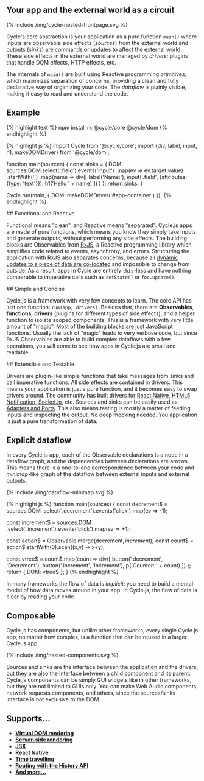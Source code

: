 <h2 class="first-feature" id="your-app-and-the-external-world-as-a-circuit">Your app and the external world as a circuit</h2>

<p>
  {% include /img/cycle-nested-frontpage.svg %}
</p>

Cycle's core abstraction is your application as a pure function `main()` where inputs are observable side effects (*sources*) from the external world and outputs (*sinks*) are commands or updates to affect the external world. These side effects in the external world are managed by *drivers*: plugins that handle DOM effects, HTTP effects, etc.

The internals of `main()` are built using Reactive programming primitives, which maximizes separation of concerns, providing a clean and fully declarative way of organizing your code. The *dataflow* is plainly visible, making it easy to read and understand the code.

## Example

{% highlight text %}
npm install rx @cycle/core @cycle/dom
{% endhighlight %}

{% highlight js %}
import Cycle from '@cycle/core';
import {div, label, input, h1, makeDOMDriver} from '@cycle/dom';

function main(sources) {
  const sinks = {
    DOM: sources.DOM.select('.field').events('input')
      .map(ev => ev.target.value)
      .startWith('')
      .map(name =>
        div([
          label('Name:'),
          input('.field', {attributes: {type: 'text'}}),
          h1('Hello ' + name)
        ])
      )
  };
  return sinks;
}

Cycle.run(main, { DOM: makeDOMDriver('#app-container') });
{% endhighlight %}

<div class="homepage-features" markdown="1">
## Functional and Reactive

Functional means "clean", and Reactive means "separated". Cycle.js apps are made of pure functions, which means you know they simply take inputs and generate outputs, without performing any side effects. The building blocks are Observables from [RxJS](https://github.com/Reactive-Extensions/RxJS), a Reactive programming library which simplifies code related to events, asynchrony, and errors. Structuring the application with RxJS also separates concerns, because all [dynamic updates to a piece of data are co-located](/observables.html#reactive-programming) and impossible to change from outside. As a result, apps in Cycle are entirely `this`-less and have nothing comparable to imperative calls such as `setState()` or `foo.update()`.
</div>

<div class="homepage-features" markdown="1">
## Simple and Concise

Cycle.js is a framework with very few concepts to learn. The core API has just one function: `run(app, drivers)`. Besides that, there are **Observables**, **functions**, **drivers** (plugins for different types of side effects), and a helper function to isolate scoped components. This is a framework with very little amount of "magic". Most of the building blocks are just JavaScript functions. Usually the lack of "magic" leads to very verbose code, but since RxJS Observables are able to build complex dataflows with a few operations, you will come to see how apps in Cycle.js are small and readable.
</div>

<div class="homepage-features" markdown="1">
## Extensible and Testable

Drivers are plugin-like simple functions that take messages from sinks and call imperative functions. All side effects are contained in drivers. This means your application is just a pure function, and it becomes easy to swap drivers around. The community has built drivers for [React Native](https://github.com/cyclejs/cycle-react-native), [HTML5 Notification](https://github.com/cyclejs/cycle-notification-driver), [Socket.io](https://github.com/cgeorg/cycle-socket.io), etc. Sources and sinks can be easily used as [Adapters and Ports](https://iancooper.github.io/Paramore/ControlBus.html). This also means testing is mostly a matter of feeding inputs and inspecting the output. No deep mocking needed. You application is just a pure transformation of data.
</div>

## Explicit dataflow

In every Cycle.js app, each of the Observable declarations is a node in a dataflow graph, and the dependencies between declarations are arrows. This means there is a one-to-one correspondence between your code and *minimap*-like graph of the dataflow between external inputs and external outputs.

<div class="explicit-dataflow">
<div>
<p class="dataflow-minimap" markdown="1">
  {% include /img/dataflow-minimap.svg %}
</p>
</div>
<div class="dataflow-minimap-code" markdown="1">
{% highlight js %}
function main(sources) {
  const decrement$ = sources.DOM
    .select('.decrement').events('click').map(ev => -1);

  const increment$ = sources.DOM
    .select('.increment').events('click').map(ev => +1);

  const action$ = Observable.merge(decrement$, increment$);
  const count$ = action$.startWith(0).scan((x,y) => x+y);

  const vtree$ = count$.map(count =>
    div([
      button('.decrement', 'Decrement'),
      button('.increment', 'Increment'),
      p('Counter: ' + count)
    ])
  );
  return { DOM: vtree$ };
}
{% endhighlight %}
</div>
</div>

In many frameworks the flow of data is *implicit*: you need to build a mental model of how data moves around in your app. In Cycle.js, the flow of data is clear by reading your code.

## Composable

Cycle.js has components, but unlike other frameworks, every single Cycle.js app, no matter how complex, is a function that can be reused in a larger Cycle.js app.

<p>
  {% include /img/nested-components.svg %}
</p>

Sources and sinks are the interface between the application and the drivers, but they are also the interface between a child component and its parent. Cycle.js components can be simply GUI widgets like in other frameworks, but they are not limited to GUIs only. You can make Web Audio components, network requests components, and others, since the sources/sinks interface is not exclusive to the DOM.

## Supports...

- [**Virtual DOM rendering**](https://github.com/cyclejs/cycle-dom)
- [**Server-side rendering**](https://github.com/cyclejs/cycle-examples/tree/master/isomorphic)
- [**JSX**](http://cycle.js.org/getting-started.html)
- [**React Native**](https://github.com/cyclejs/cycle-react-native)
- [**Time travelling**](https://github.com/cyclejs/cycle-time-travel)
- [**Routing with the History API**](https://github.com/cyclejs/cycle-history)
- [**And more...**](https://github.com/vic/awesome-cyclejs)
